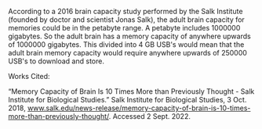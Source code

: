 According to a 2016 brain capacity study performed by the Salk Institute (founded by doctor and scientist Jonas Salk), the adult brain capacity for memories could be in the petabyte range. A petabyte includes 1000000 gigabytes. So the adult brain has a memory capacity of anywhere upwards of 1000000 gigabytes. This divided into 4 GB USB's would mean that the adult brain memory capacity would require anywhere upwards of 250000 USB's to download and store. 

Works Cited:

“Memory Capacity of Brain Is 10 Times More than Previously Thought - Salk Institute for Biological Studies.” Salk Institute for Biological Studies, 3 Oct. 
  2018, www.salk.edu/news-release/memory-capacity-of-brain-is-10-times-more-than-previously-thought/. Accessed 2 Sept. 2022.

‌
